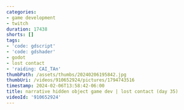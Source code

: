 ```yaml
---
categories:
- game development
- twitch
duration: 17438
shorts: []
tags:
- 'code: gdscript'
- 'code: gdshader'
- godot
- lost contact
- 'raiding: CAI_TAn'
thumbPath: /assets/thumbs/20240206195842.jpg
thumbUri: /videos/910652924/pictures/1794743516
timestamp: 2024-02-06T13:58:42-06:00
title: narrative hidden object game dev | lost contact (day 35)
videoId: '910652924'
---
```

